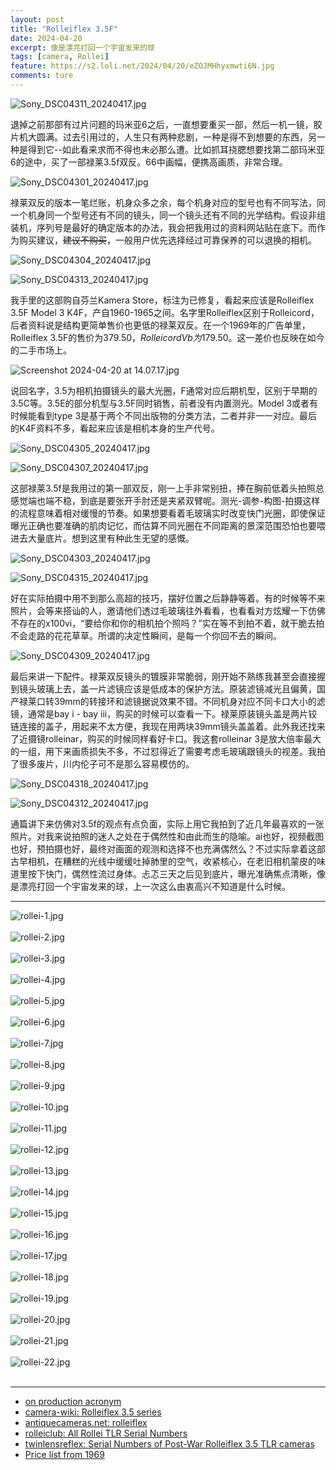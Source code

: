 ```yaml
---
layout: post
title: "Rolleiflex 3.5F"
date: 2024-04-20
excerpt: 像是漂亮打回一个宇宙发来的球
tags: [camera, Rollei]
feature: https://s2.loli.net/2024/04/20/eZOJMHhyxmwti6N.jpg
comments: ture
---
```



![Sony_DSC04311_20240417.jpg](https://s2.loli.net/2024/04/20/eZOJMHhyxmwti6N.jpg)

退掉之前那部有过片问题的玛米亚6之后，一直想要重买一部，然后一机一镜，胶片机大圆满。过去引用过的，人生只有两种悲剧，一种是得不到想要的东西，另一种是得到它--如此看来求而不得也未必那么遭。比如抓耳挠腮想要找第二部玛米亚6的途中，买了一部禄莱3.5f双反。66中画幅，便携高画质，非常合理。

![Sony_DSC04301_20240417.jpg](https://s2.loli.net/2024/04/20/aZuFKRIBDOypxjr.jpg)

禄莱双反的版本一笔烂账，机身众多之余，每个机身对应的型号也有不同写法，同一个机身同一个型号还有不同的镜头，同一个镜头还有不同的光学结构。假设非组装机，序列号是最好的确定版本的办法，我会把我用过的资料网站贴在底下。而作为购买建议，~~建议不购买~~，一般用户优先选择经过可靠保养的可以退换的相机。

![Sony_DSC04304_20240417.jpg](https://s2.loli.net/2024/04/20/MJWei68jodXVUlL.jpg)

![Sony_DSC04313_20240417.jpg](https://s2.loli.net/2024/04/20/XPWZ6osSqNeOHdL.jpg)

我手里的这部购自芬兰Kamera Store，标注为已修复，看起来应该是Rolleiflex 3.5F Model 3 K4F，产自1960-1965之间。名字里Rolleiflex区别于Rolleicord，后者资料说是结构更简单售价也更低的禄莱双反。在一个1969年的广告单里，Rolleiflex 3.5F的售价为$379.50，Rolleicord Vb为$179.50。这一差价也反映在如今的二手市场上。

![Screenshot 2024-04-20 at 14.07.17.jpg](https://s2.loli.net/2024/04/20/WIwZedqn2JTR5rQ.jpg)

说回名字，3.5为相机拍摄镜头的最大光圈，F通常对应后期机型，区别于早期的3.5C等。3.5E的部分机型与3.5F同时销售，前者没有内置测光。Model 3或者有时候能看到type 3是基于两个不同出版物的分类方法，二者并非一一对应。最后的K4F资料不多，看起来应该是相机本身的生产代号。

![Sony_DSC04305_20240417.jpg](https://s2.loli.net/2024/04/20/ayYHvJjEUFrK6wl.jpg)

![Sony_DSC04307_20240417.jpg](https://s2.loli.net/2024/04/20/GIlFdy3s4T6zAaU.jpg)

这部禄莱3.5f是我用过的第一部双反，刚一上手非常别扭，捧在胸前低着头拍照总感觉端也端不稳，到底是要张开手肘还是夹紧双臂呢。测光-调参-构图-拍摄这样的流程意味着相对缓慢的节奏。如果想要看着毛玻璃实时改变快门光圈，即使保证曝光正确也要准确的肌肉记忆，而估算不同光圈在不同距离的景深范围恐怕也要喂进去大量底片。想到这里有种此生无望的感慨。

![Sony_DSC04303_20240417.jpg](https://s2.loli.net/2024/04/20/sIOuQKfCdmF91ZH.jpg)

![Sony_DSC04315_20240417.jpg](https://s2.loli.net/2024/04/20/bHieMAEjNwIuyda.jpg)

好在实际拍摄中用不到那么高超的技巧，摆好位置之后静静等着。有的时候等不来照片，会等来搭讪的人，邀请他们透过毛玻璃往外看看，也看看对方炫耀一下仿佛不存在的x100vi，“要给你和你的相机拍个照吗？”实在等不到拍不着，就干脆去拍不会走路的花花草草。所谓的决定性瞬间，是每一个你回不去的瞬间。

![Sony_DSC04309_20240417.jpg](https://s2.loli.net/2024/04/20/XNn9gfSC6uRYGcP.jpg)

最后来讲一下配件。禄莱双反镜头的镀膜非常脆弱，刚开始不熟练我甚至会直接握到镜头玻璃上去，盖一片滤镜应该是低成本的保护方法。原装滤镜减光且偏黄，国产禄莱口转39mm的转接环和滤镜据说效果不错。不同机身对应不同卡口大小的滤镜，通常是bay i - bay iii，购买的时候可以查看一下。禄莱原装镜头盖是两片铰链连接的盖子，用起来不太方便，我现在用两块39mm镜头盖盖着。此外我还找来了近摄镜rolleinar，购买的时候同样看好卡口。我这套rolleinar 3是放大倍率最大的一组，用下来画质损失不多，不过怼得近了需要考虑毛玻璃跟镜头的视差。我拍了很多废片，川内伦子可不是那么容易模仿的。

![Sony_DSC04318_20240417.jpg](https://s2.loli.net/2024/04/20/kCegl6BVzi4HWNT.jpg)

![Sony_DSC04312_20240417.jpg](https://s2.loli.net/2024/04/20/PrvNj7tAqgXsp8Q.jpg)

通篇讲下来仿佛对3.5f的观点有点负面，实际上用它我拍到了近几年最喜欢的一张照片。对我来说拍照的迷人之处在于偶然性和由此而生的隐喻。ai也好，视频截图也好，预拍摄也好，最终对画面的观测和选择不也充满偶然么？不过实际拿着这部古早相机，在糟糕的光线中缓缓吐掉肺里的空气，收紧核心，在老旧相机蒙皮的味道里按下快门，偶然性流过身体。忐忑三天之后见到底片，曝光准确焦点清晰，像是漂亮打回一个宇宙发来的球，上一次这么由衷高兴不知道是什么时候。

---

![rollei-1.jpg](https://s2.loli.net/2024/04/20/r3Kwpsf5nJoizBk.jpg)
<br>
<br>
![rollei-2.jpg](https://s2.loli.net/2024/04/20/eSFcTbEr9R5fsGa.jpg)
<br>
<br>
![rollei-3.jpg](https://s2.loli.net/2024/04/20/4H6BELdxQIUWuGj.jpg)
<br>
<br>
![rollei-4.jpg](https://s2.loli.net/2024/04/20/U4yMLYaVBFgOhjH.jpg)
<br>
<br>
![rollei-5.jpg](https://s2.loli.net/2024/04/20/4GlAHpxoejROUd6.jpg)
<br>
<br>
![rollei-6.jpg](https://s2.loli.net/2024/04/20/QexofpTAlvdi8EP.jpg)
<br>
<br>
![rollei-7.jpg](https://s2.loli.net/2024/04/20/JUTKGhW2eyHtPME.jpg)
<br>
<br>
![rollei-8.jpg](https://s2.loli.net/2024/04/20/EPSoy1NbfsVrKBH.jpg)
<br>
<br>
![rollei-9.jpg](https://s2.loli.net/2024/04/20/3xol5hdVAFuCMmv.jpg)
<br>
<br>
![rollei-10.jpg](https://s2.loli.net/2024/04/20/lOYqxZdkywJscAE.jpg)
<br>
<br>
![rollei-11.jpg](https://s2.loli.net/2024/04/20/Dvy7L39uo1mX8eV.jpg)
<br>
<br>
![rollei-12.jpg](https://s2.loli.net/2024/04/20/w8xl4BLzYQameAg.jpg)
<br>
<br>
![rollei-13.jpg](https://s2.loli.net/2024/04/20/bcK8m9Z5wExRYOP.jpg)
<br>
<br>
![rollei-14.jpg](https://s2.loli.net/2024/04/20/7BywKnfCvaNil3p.jpg)
<br>
<br>
![rollei-15.jpg](https://s2.loli.net/2024/04/20/AdGpbM1uDcCVBjF.jpg)
<br>
<br>
![rollei-16.jpg](https://s2.loli.net/2024/04/20/Wy4nlx19CoZM5hB.jpg)
<br>
<br>
![rollei-17.jpg](https://s2.loli.net/2024/04/20/e1tNjJpABUDQgCO.jpg)
<br>
<br>
![rollei-18.jpg](https://s2.loli.net/2024/04/20/2pJWqvQKBLZD1jg.jpg)
<br>
<br>
![rollei-19.jpg](https://s2.loli.net/2024/04/20/aLFNYcB1j28ygt5.jpg)
<br>
<br>
![rollei-20.jpg](https://s2.loli.net/2024/04/20/5TqL4Q3FXmUacOR.jpg)
<br>
<br>
![rollei-21.jpg](https://s2.loli.net/2024/04/20/xRje8ZctaKwTVbG.jpg)
<br>
<br>
![rollei-22.jpg](https://s2.loli.net/2024/04/20/8B4Fl1yUuVfwaTZ.jpg)
<br>
<br>






---


- [on production acronym](http://www.massimoscottinelweb.com/Immagini%20ridotte%20per%20SITO%20web/ROLLEI/Schede%20in%20pdf/ROLLEI%20-%20Rolleiflex%203,5%20F%202803700%20-%20English.pdf)
- [camera-wiki: Rolleiflex 3.5 series](http://camera-wiki.org/wiki/Rolleiflex_3.5_series)
- [antiquecameras.net: rolleiflex](https://antiquecameras.net/rolleiflex.html)
- [rolleiclub: All Rollei TLR Serial Numbers](http://www.rolleiclub.com/cameras/tlr/info/serial_numbers.shtml)
- [twinlensreflex: Serial Numbers of Post-War Rolleiflex 3.5 TLR cameras](https://twinlensreflex.eu/sn75.php)
- [Price list from 1969](https://www.pacificrimcamera.com/rl/00081/00081.pdf)